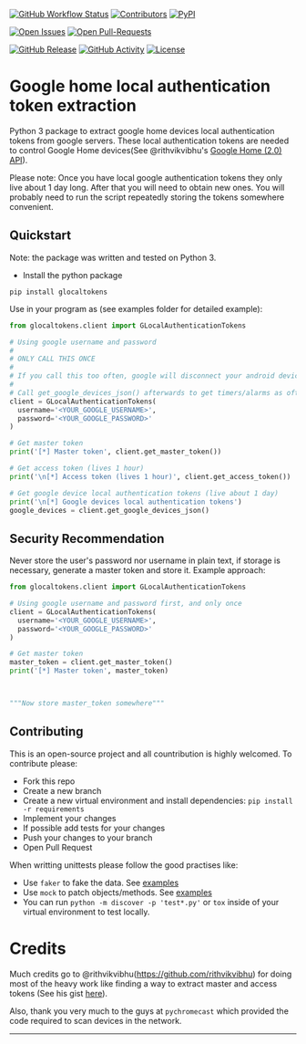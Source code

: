 [![GitHub Workflow Status][workflow-shield]][workflow]
[![Contributors][contributors-shield]][contributors]
[![PyPI][pypi-shield]][pypi]

[![Open Issues][issues-shield]][issues]
[![Open Pull-Requests][pr-shield]][pr]

[![GitHub Release][releases-shield]][releases]
[![GitHub Activity][commits-shield]][commits]
[![License][license-shield]][license]

# Google home local authentication token extraction

Python 3 package to extract google home devices local authentication tokens from
google servers. These local authentication tokens are needed to control Google
Home devices(See @rithvikvibhu's [Google Home (2.0) API](https://rithvikvibhu.github.io/GHLocalApi/)).

Please note:
Once you have local google authentication tokens they only live about 1 day
long. After that you will need to obtain new ones. You will probably need to
run the script repeatedly storing the tokens somewhere convenient.

## Quickstart

Note: the package was written and tested on Python 3.

- Install the python package
```
pip install glocaltokens
```

Use in your program as (see examples folder for detailed example):
```Python
from glocaltokens.client import GLocalAuthenticationTokens

# Using google username and password
#
# ONLY CALL THIS ONCE
#
# If you call this too often, google will disconnect your android devices and other weird things will happen
#
# Call get_google_devices_json() afterwards to get timers/alarms as oftens as you want to update.
client = GLocalAuthenticationTokens(
  username='<YOUR_GOOGLE_USERNAME>',
  password='<YOUR_GOOGLE_PASSWORD>'
)

# Get master token
print('[*] Master token', client.get_master_token())

# Get access token (lives 1 hour)
print('\n[*] Access token (lives 1 hour)', client.get_access_token())

# Get google device local authentication tokens (live about 1 day)
print('\n[*] Google devices local authentication tokens')
google_devices = client.get_google_devices_json()
```

## Security Recommendation
Never store the user's password nor username in plain text, if storage is necessary, generate a
master token and store it. Example approach:
```python
from glocaltokens.client import GLocalAuthenticationTokens

# Using google username and password first, and only once
client = GLocalAuthenticationTokens(
  username='<YOUR_GOOGLE_USERNAME>',
  password='<YOUR_GOOGLE_PASSWORD>'
)

# Get master token
master_token = client.get_master_token()
print('[*] Master token', master_token)



"""Now store master_token somewhere"""

```

## Contributing
This is an open-source project and all countribution is highly welcomed. To
contribute please:
- Fork this repo
- Create a new branch
- Create a new virtual environment and install dependencies:
`pip install -r requirements`
- Implement your changes
- If possible add tests for your changes
- Push your changes to your branch
- Open Pull Request

When writting unittests please follow the good practises like:
- Use `faker` to fake the data. See [examples](https://faker.readthedocs.io/en/master/)
- Use `mock` to patch objects/methods. See [examples](https://realpython.com/python-mock-library/)
- You can run `python -m discover -p 'test*.py'` or `tox` inside of your virtual
  environment to test locally.

# Credits
Much credits go to @rithvikvibhu(https://github.com/rithvikvibhu) for doing
most of the heavy work like finding a way to extract master and access tokens
(See his gist [here](https://gist.github.com/rithvikvibhu/952f83ea656c6782fbd0f1645059055d)).

Also, thank you very much to the guys at `pychromecast` which provided the code required to scan 
devices in the network.

---

[workflow-shield]: https://img.shields.io/github/workflow/status/leikoilja/glocaltokens/Running%20tests?style=for-the-badge
[workflow]: https://github.com/leikoilja/glocaltokens/actions

[pypi-shield]: https://img.shields.io/pypi/v/glocaltokens?style=for-the-badge
[pypi]: https://pypi.org/project/glocaltokens/

[issues-shield]: https://img.shields.io/github/issues/leikoilja/glocaltokens?style=for-the-badge
[issues]: https://github.com/leikoilja/glocaltokens/issues

[pr-shield]: https://img.shields.io/github/issues-pr/leikoilja/glocaltokens?style=for-the-badge
[pr]: https://github.com/leikoilja/glocaltokens/pulls

[commits-shield]: https://img.shields.io/github/commit-activity/y/leikoilja/glocaltokens?style=for-the-badge
[commits]: https://github.com/leikoilja/glocaltokens/commits/main

[contributors-shield]: https://img.shields.io/github/contributors/leikoilja/glocaltokens?style=for-the-badge
[contributors]: https://github.com/leikoilja/glocaltokens/graphs/contributors

[license]: https://github.com/leikoilja/glocaltokens/blob/main/LICENSE
[license-shield]: https://img.shields.io/github/license/leikoilja/glocaltokens.svg?style=for-the-badge

[releases-shield]: https://img.shields.io/github/release/leikoilja/glocaltokens.svg?style=for-the-badge
[releases]: https://github.com/leikoilja/glocaltokens/releases